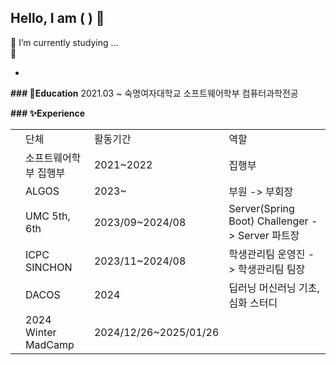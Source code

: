 ## Hello, I am (  ) 👋
🔭 I’m currently studying ... <br>
🌱 

- 
<!--
**hwnooy/hwnooy** is a ✨ _special_ ✨ repository because its `README.md` (this file) appears on your GitHub profile.

Here are some ideas to get you started:

- 🔭 I’m currently working on ...
- 🌱 I’m currently learning ...
- 👯 I’m looking to collaborate on ...
- 🤔 I’m looking for help with ...
- 💬 Ask me about ...
- 📫 How to reach me: ...
- 😄 Pronouns: ...
- ⚡ Fun fact: ...
-->
**### 🌱Education**
2021.03 ~ 숙명여자대학교 소프트웨어학부 컴퓨터과학전공 <br>

**### ✨Experience**
<table>
<th>
  <td>단체</td>
  <td>활동기간</td>
  <td>역할</td>
</th>
  <tr>
    <td></td>
    <td>소프트웨어학부 집행부</td>
    <td>2021~2022</td>
    <td>집행부</td>
  </tr>

  <tr>
    <td></td>
    <td>ALGOS</td>
    <td>2023~</td>
    <td>부원 -> 부회장</td>
    
  </tr>

  <tr>
    <td></td>
    <td>UMC 5th, 6th</td>
    <td>2023/09~2024/08</td>
    <td>Server(Spring Boot) Challenger -> Server 파트장</td>
  </tr>

  <tr>
    <td></td>
    <td>ICPC SINCHON</td>
    <td>2023/11~2024/08</td>
    <td>학생관리팀 운영진 -> 학생관리팀 팀장</td>
  </tr>

  <tr>
    <td></td>
    <td>DACOS</td>
    <td>2024</td>
    <td>딥러닝 머신러닝 기초, 심화 스터디</td>
  </tr>

  <tr>
    <td></td>
    <td>2024 Winter MadCamp</td>
    <td>2024/12/26~2025/01/26</td>
    <td></td>
  </tr>
</table>
